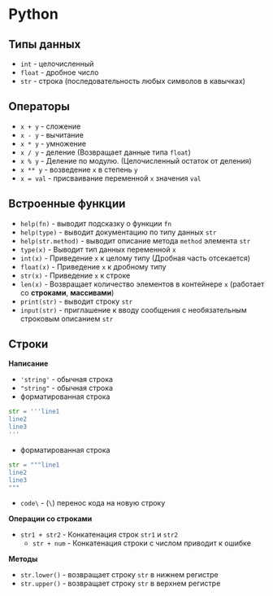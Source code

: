 # Python

## Типы данных

* `int` - целочисленный
* `float` - дробное число
* `str` - строка (последовательность любых символов в кавычках)

## Операторы

* `x + y` - сложение
* `x - y` - вычитание
* `x * y` - умножение
* `x / y` - деление (Возвращает данные типа `float`)
* `x % y` - Деление по модулю. (Целочисленный остаток от деления)
* `x ** y` - возведение `x` в степень `y`
* `x = val` - присваивание переменной `x` значения `val`

## Встроенные функции

* `help(fn)` - выводит подсказку о функции `fn`
* `help(type)` - выводит документацию по типу данных `str`
* `help(str.method)` - выводит описание метода `method` элемента `str`
* `type(x)` - Выводит тип данных переменной `x`
* `int(x)` - Приведение `x` к целому типу (Дробная часть отсекается)
* `float(x)` - Приведение `x` к дробному типу
* `str(x)` - Приведение `x` к строке
* `len(x)` - Возвращает количество элементов в контейнере `x` (работает со **строками**, **массивами**)
* `print(str)` - выводит строку `str`
* `input(str)` - приглашение к вводу сообщения с необязательным строковым описанием `str`

## Строки

**Написание**

* `'string'` - обычная строка
* `"string"` - обычная строка
* форматированная строка

```python
str = '''line1
line2
line3
'''
```

* форматированная строка

```python
str = """line1
line2
line3
"""
```

* `code\` - (`\`) перенос кода на новую строку

**Операции со строками**

* `str1 + str2` - Конкатенация строк `str1` и `str2`
  * `str + num` - Конкатенация строки с числом приводит к ошибке

**Методы**

* `str.lower()` - возвращает строку `str` в нижнем регистре
* `str.upper()` - возвращает строку `str` в верхнем регистре